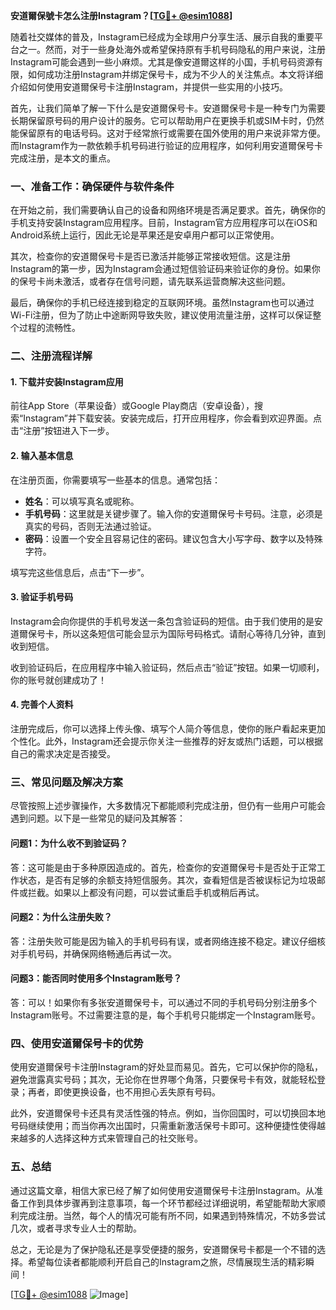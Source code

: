 **安道爾保號卡怎么注册Instagram？[[TG💪+ @esim1088](https://t.me/s/esim1088)]**

随着社交媒体的普及，Instagram已经成为全球用户分享生活、展示自我的重要平台之一。然而，对于一些身处海外或希望保持原有手机号码隐私的用户来说，注册Instagram可能会遇到一些小麻烦。尤其是像安道爾这样的小国，手机号码资源有限，如何成功注册Instagram并绑定保号卡，成为不少人的关注焦点。本文将详细介绍如何使用安道爾保号卡注册Instagram，并提供一些实用的小技巧。

首先，让我们简单了解一下什么是安道爾保号卡。安道爾保号卡是一种专门为需要长期保留原号码的用户设计的服务。它可以帮助用户在更换手机或SIM卡时，仍然能保留原有的电话号码。这对于经常旅行或需要在国外使用的用户来说非常方便。而Instagram作为一款依赖手机号码进行验证的应用程序，如何利用安道爾保号卡完成注册，是本文的重点。

### **一、准备工作：确保硬件与软件条件**

在开始之前，我们需要确认自己的设备和网络环境是否满足要求。首先，确保你的手机支持安装Instagram应用程序。目前，Instagram官方应用程序可以在iOS和Android系统上运行，因此无论是苹果还是安卓用户都可以正常使用。

其次，检查你的安道爾保号卡是否已激活并能够正常接收短信。这是注册Instagram的第一步，因为Instagram会通过短信验证码来验证你的身份。如果你的保号卡尚未激活，或者存在信号问题，请先联系运营商解决这些问题。

最后，确保你的手机已经连接到稳定的互联网环境。虽然Instagram也可以通过Wi-Fi注册，但为了防止中途断网导致失败，建议使用流量注册，这样可以保证整个过程的流畅性。

### **二、注册流程详解**

#### **1. 下载并安装Instagram应用**

前往App Store（苹果设备）或Google Play商店（安卓设备），搜索“Instagram”并下载安装。安装完成后，打开应用程序，你会看到欢迎界面。点击“注册”按钮进入下一步。

#### **2. 输入基本信息**

在注册页面，你需要填写一些基本的信息。通常包括：

- **姓名**：可以填写真名或昵称。
- **手机号码**：这里就是关键步骤了。输入你的安道爾保号卡号码。注意，必须是真实的号码，否则无法通过验证。
- **密码**：设置一个安全且容易记住的密码。建议包含大小写字母、数字以及特殊字符。

填写完这些信息后，点击“下一步”。

#### **3. 验证手机号码**

Instagram会向你提供的手机号发送一条包含验证码的短信。由于我们使用的是安道爾保号卡，所以这条短信可能会显示为国际号码格式。请耐心等待几分钟，直到收到短信。

收到验证码后，在应用程序中输入验证码，然后点击“验证”按钮。如果一切顺利，你的账号就创建成功了！

#### **4. 完善个人资料**

注册完成后，你可以选择上传头像、填写个人简介等信息，使你的账户看起来更加个性化。此外，Instagram还会提示你关注一些推荐的好友或热门话题，可以根据自己的需求决定是否接受。

### **三、常见问题及解决方案**

尽管按照上述步骤操作，大多数情况下都能顺利完成注册，但仍有一些用户可能会遇到问题。以下是一些常见的疑问及其解答：

#### **问题1：为什么收不到验证码？**

答：这可能是由于多种原因造成的。首先，检查你的安道爾保号卡是否处于正常工作状态，是否有足够的余额支持短信服务。其次，查看短信是否被误标记为垃圾邮件或拦截。如果以上都没有问题，可以尝试重启手机或稍后再试。

#### **问题2：为什么注册失败？**

答：注册失败可能是因为输入的手机号码有误，或者网络连接不稳定。建议仔细核对手机号码，并确保网络畅通后再试一次。

#### **问题3：能否同时使用多个Instagram账号？**

答：可以！如果你有多张安道爾保号卡，可以通过不同的手机号码分别注册多个Instagram账号。不过需要注意的是，每个手机号只能绑定一个Instagram账号。

### **四、使用安道爾保号卡的优势**

使用安道爾保号卡注册Instagram的好处显而易见。首先，它可以保护你的隐私，避免泄露真实号码；其次，无论你在世界哪个角落，只要保号卡有效，就能轻松登录；再者，即使更换设备，也不用担心丢失原有号码。

此外，安道爾保号卡还具有灵活性强的特点。例如，当你回国时，可以切换回本地号码继续使用；而当你再次出国时，只需重新激活保号卡即可。这种便捷性使得越来越多的人选择这种方式来管理自己的社交账号。

### **五、总结**

通过这篇文章，相信大家已经了解了如何使用安道爾保号卡注册Instagram。从准备工作到具体步骤再到注意事项，每一个环节都经过详细说明，希望能帮助大家顺利完成注册。当然，每个人的情况可能有所不同，如果遇到特殊情况，不妨多尝试几次，或者寻求专业人士的帮助。

总之，无论是为了保护隐私还是享受便捷的服务，安道爾保号卡都是一个不错的选择。希望每位读者都能顺利开启自己的Instagram之旅，尽情展现生活的精彩瞬间！

[[TG💪+ @esim1088](https://t.me/s/esim1088) ![Image](https://i.postimg.cc/4NQfJmqS/Snipaste-2025-05-13-00-14-12.png)]